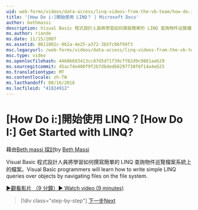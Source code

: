 ```yaml
---
uid: web-forms/videos/data-access/linq-videos-from-the-vb-team/how-do-i-get-started-with-linq
title: '[How Do i:]開始使用 LINQ？ | Microsoft Docs'
author: bethmassi
description: Visual Basic 程式設計人員將學習如何撰寫簡單的 LINQ 查詢物件巡覽檔案系統上的檔案。
ms.author: riande
ms.date: 11/15/2007
ms.assetid: 0811002c-962a-4e25-a372-3b5fc06f99f3
msc.legacyurl: /web-forms/videos/data-access/linq-videos-from-the-vb-team/how-do-i-get-started-with-linq
msc.type: video
ms.openlocfilehash: 44606683413cc87d5d71f39cff82d9c9861aeb29
ms.sourcegitcommit: 45ac74e400f9f2b7dbded66297730f6f14a4eb25
ms.translationtype: MT
ms.contentlocale: zh-TW
ms.lasthandoff: 08/16/2018
ms.locfileid: "41824912"
---
```

<a name="how-do-i-get-started-with-linq"></a><span data-ttu-id="87bb3-104">[How Do i:]開始使用 LINQ？</span><span class="sxs-lookup"><span data-stu-id="87bb3-104">[How Do I:] Get Started with LINQ?</span></span>
====================
<span data-ttu-id="87bb3-105">藉由[Beth massi 探討](https://github.com/bethmassi)</span><span class="sxs-lookup"><span data-stu-id="87bb3-105">by [Beth Massi](https://github.com/bethmassi)</span></span>

<span data-ttu-id="87bb3-106">Visual Basic 程式設計人員將學習如何撰寫簡單的 LINQ 查詢物件巡覽檔案系統上的檔案。</span><span class="sxs-lookup"><span data-stu-id="87bb3-106">Visual Basic programmers will learn how to write simple LINQ queries over objects by navigating files on the file system.</span></span>

[<span data-ttu-id="87bb3-107">&#9654;觀看影片 （9 分鐘）</span><span class="sxs-lookup"><span data-stu-id="87bb3-107">&#9654; Watch video (9 minutes)</span></span>](https://channel9.msdn.com/Blogs/ASP-NET-Site-Videos/how-do-i-get-started-with-linq)

> [!div class="step-by-step"]
> [<span data-ttu-id="87bb3-108">下一步</span><span class="sxs-lookup"><span data-stu-id="87bb3-108">Next</span></span>](how-do-i-perform-group-and-aggregate-queries.md)
